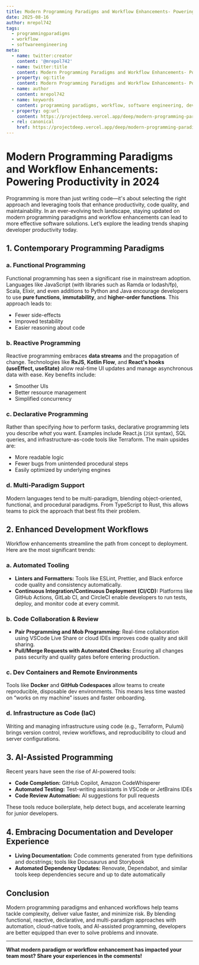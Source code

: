 ```yaml
---
title: Modern Programming Paradigms and Workflow Enhancements- Powering Productivity in 2024
date: 2025-08-16
author: mrepol742
tags:
  - programmingparadigms
  - workflow
  - softwareengineering
meta:
  - name: twitter:creator
    content: '@mrepol742'
  - name: twitter:title
    content: Modern Programming Paradigms and Workflow Enhancements- Powering Productivity in 2024
  - property: og:title
    content: Modern Programming Paradigms and Workflow Enhancements- Powering Productivity in 2024
  - name: author
    content: mrepol742
  - name: keywords
    content: programming paradigms, workflow, software engineering, development, modern programming
  - property: og:url
    content: https://projectdeep.vercel.app/deep/modern-programming-paradigms-and-workflow-enhancements-powering-productivity-in-2024/
  - rel: canonical
    href: https://projectdeep.vercel.app/deep/modern-programming-paradigms-and-workflow-enhancements-powering-productivity-in-2024/
---
```


# Modern Programming Paradigms and Workflow Enhancements: Powering Productivity in 2024

Programming is more than just writing code—it's about selecting the right approach and leveraging tools that enhance productivity, code quality, and maintainability. In an ever-evolving tech landscape, staying updated on modern programming paradigms and workflow enhancements can lead to more effective software solutions. Let’s explore the leading trends shaping developer productivity today.

## 1. Contemporary Programming Paradigms

### a. Functional Programming

Functional programming has seen a significant rise in mainstream adoption. Languages like JavaScript (with libraries such as Ramda or lodash/fp), Scala, Elixir, and even additions to Python and Java encourage developers to use **pure functions**, **immutability**, and **higher-order functions**. This approach leads to:
- Fewer side-effects
- Improved testability
- Easier reasoning about code

### b. Reactive Programming

Reactive programming embraces **data streams** and the propagation of change. Technologies like **RxJS**, **Kotlin Flow**, and **React's hooks (useEffect, useState)** allow real-time UI updates and manage asynchronous data with ease. Key benefits include:
- Smoother UIs
- Better resource management
- Simplified concurrency

### c. Declarative Programming

Rather than specifying *how* to perform tasks, declarative programming lets you describe *what* you want. Examples include React.js (`JSX` syntax), SQL queries, and infrastructure-as-code tools like Terraform. The main upsides are:
- More readable logic
- Fewer bugs from unintended procedural steps
- Easily optimized by underlying engines

### d. Multi-Paradigm Support

Modern languages tend to be multi-paradigm, blending object-oriented, functional, and procedural paradigms. From TypeScript to Rust, this allows teams to pick the approach that best fits their problem.

## 2. Enhanced Development Workflows

Workflow enhancements streamline the path from concept to deployment. Here are the most significant trends:

### a. Automated Tooling

- **Linters and Formatters:** Tools like ESLint, Prettier, and Black enforce code quality and consistency automatically.
- **Continuous Integration/Continuous Deployment (CI/CD):** Platforms like GitHub Actions, GitLab CI, and CircleCI enable developers to run tests, deploy, and monitor code at every commit.

### b. Code Collaboration & Review

- **Pair Programming and Mob Programming:** Real-time collaboration using VSCode Live Share or cloud IDEs improves code quality and skill sharing.
- **Pull/Merge Requests with Automated Checks:** Ensuring all changes pass security and quality gates before entering production.

### c. Dev Containers and Remote Environments

Tools like **Docker** and **GitHub Codespaces** allow teams to create reproducible, disposable dev environments. This means less time wasted on “works on my machine” issues and faster onboarding.

### d. Infrastructure as Code (IaC)

Writing and managing infrastructure using code (e.g., Terraform, Pulumi) brings version control, review workflows, and reproducibility to cloud and server configurations.

## 3. AI-Assisted Programming

Recent years have seen the rise of AI-powered tools:
- **Code Completion:** GitHub Copilot, Amazon CodeWhisperer
- **Automated Testing:** Test-writing assistants in VSCode or JetBrains IDEs
- **Code Review Automation:** AI suggestions for pull requests

These tools reduce boilerplate, help detect bugs, and accelerate learning for junior developers.

## 4. Embracing Documentation and Developer Experience

- **Living Documentation:** Code comments generated from type definitions and docstrings; tools like Docusaurus and Storybook
- **Automated Dependency Updates:** Renovate, Dependabot, and similar tools keep dependencies secure and up to date automatically

## Conclusion

Modern programming paradigms and enhanced workflows help teams tackle complexity, deliver value faster, and minimize risk. By blending functional, reactive, declarative, and multi-paradigm approaches with automation, cloud-native tools, and AI-assisted programming, developers are better equipped than ever to solve problems and innovate.

---
**What modern paradigm or workflow enhancement has impacted your team most? Share your experiences in the comments!**
